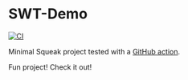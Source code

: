SWT-Demo
=======
[![CI](https://github.com/hpi-swa-teaching/SWT-Demo/workflows/CI/badge.svg?branch=master)](https://github.com/hpi-swa-teaching/SWT-Demo/actions)

Minimal Squeak project tested with a [GitHub action](https://github.com/hpi-swa-teaching/SWT-Demo/actions).

Fun project! Check it out!
